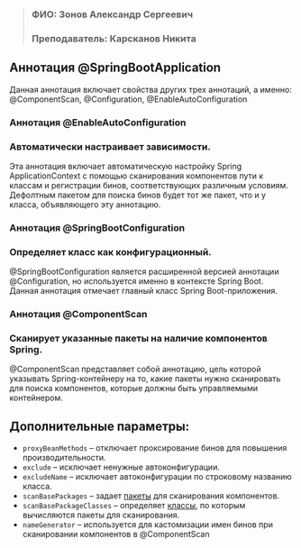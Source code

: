 > ### ФИО: Зонов Александр Сергеевич
> ### Преподаватель: Карсканов Никита

## Аннотация @SpringBootApplication

Данная аннотация включает свойства других трех аннотаций, а именно: @ComponentScan, @Configuration, @EnableAutoConfiguration

### Аннотация @EnableAutoConfiguration
### Автоматически настраивает зависимости.
Эта аннотация включает автоматическую настройку Spring ApplicationContext с помощью сканирования компонентов пути к классам и регистрации бинов, соответствующих различным условиям.
Дефолтным  пакетом для поиска бинов будет тот же пакет, что и у класса, объявляющего эту аннотацию.

### Аннотация @SpringBootConfiguration
### Определяет класс как конфигурационный.
@SpringBootConfiguration является расширенной версией аннотации @Configuration, но используется именно в контексте Spring Boot. Данная аннотация отмечает главный класс Spring Boot-приложения.

### Аннотация @ComponentScan
### Cканирует указанные пакеты на наличие компонентов Spring.
@ComponentScan представляет собой аннотацию, цель которой указывать Spring-контейнеру на то, какие пакеты нужно сканировать для поиска компонентов, которые должны быть управляемыми контейнером.

## Дополнительные параметры:
- `proxyBeanMethods` – отключает проксирование бинов для повышения производительности.
- `exclude` – исключает ненужные автоконфигурации.
- `excludeName` – исключает автоконфигурации по строковому названию класса.
- `scanBasePackages` – задает <u>пакеты</u> для сканирования компонентов.
- `scanBasePackageClasses` – определяет <u>классы</u>, по которым вычисляются пакеты для сканирования.
- `nameGenerator` – используется для кастомизации имен бинов при сканировании компонентов в @ComponentScan